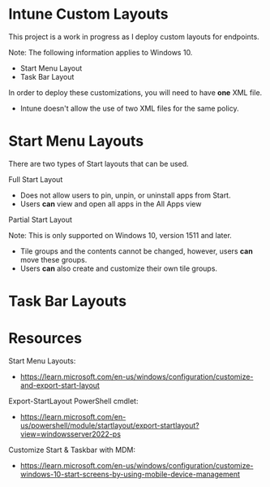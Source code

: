 # Intune Custom Layouts

This project is a work in progress as I deploy custom layouts for endpoints. 

Note: The following information applies to Windows 10.

- Start Menu Layout
- Task Bar Layout

In order to deploy these customizations, you will need to have **one** XML file. 

- Intune doesn't allow the use of two XML files for the same policy.


# Start Menu Layouts

There are two types of Start layouts that can be used.

Full Start Layout

- Does not allow users to pin, unpin, or uninstall apps from Start.
- Users **can** view and open all apps in the All Apps view

Partial Start Layout

Note: This is only supported on Windows 10, version 1511 and later.

- Tile groups and the contents cannot be changed, however, users **can** move these groups.
- Users **can** also create and customize their own tile groups.

# Task Bar Layouts




# Resources

Start Menu Layouts: 

- https://learn.microsoft.com/en-us/windows/configuration/customize-and-export-start-layout

Export-StartLayout PowerShell cmdlet:

- https://learn.microsoft.com/en-us/powershell/module/startlayout/export-startlayout?view=windowsserver2022-ps

Customize Start & Taskbar with MDM:

- https://learn.microsoft.com/en-us/windows/configuration/customize-windows-10-start-screens-by-using-mobile-device-management